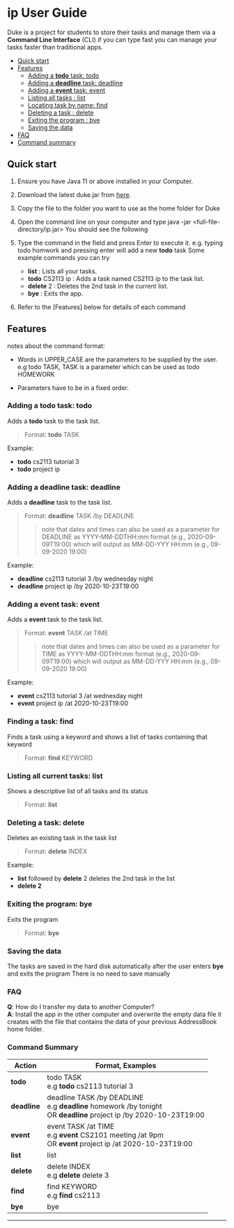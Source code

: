 # ip User Guide
Duke is a project for students to store their tasks and manage them via a **Command Line Interface**
(CLI) if you can type fast you can manage your tasks faster than traditional apps.
 * [Quick start](#quickStart)
 * [Features](#features)
    * [Adding a **todo** task: todo](#todo)
    * [Adding a **deadline** task: deadline](#deadline)
    * [Adding a **event** task: event](#event)
    * [Listing all tasks : list](#list)
    * [Locating task by name: find](#find)
    * [Deleting a task : delete](#delete)
    * [Exiting the program : bye](#bye)
    * [Saving the data](#save)
 * [FAQ](#faq)
 * [Command summary](#commandSummmary)

<a name="quickStart"></a>    
## Quick start
1. Ensure you have Java 11 or above installed in your Computer.

2. Download the latest duke.jar from [here](https://github.com/chewyang/ip/releases).

3. Copy the file to the folder you want to use as the home folder for Duke

4. Open the command line on your computer and type java -jar <full-file-directory/ip.jar>
   You should see the following
   
5. Type the command in the field and press Enter to execute it. e.g. typing todo homwork and pressing enter will add a new **todo** task
   Some example commands you can try
   * **list** : Lists all your tasks.
   * **todo** CS2113 ip : Adds a task named CS2113 ip to the task list.
   * **delete** 2 : Deletes the 2nd task in the current list.
   * **bye** : Exits the app.
   
6. Refer to the [Features] below for details of each command

<a name="features"></a> 

## Features
notes about the command format:
* Words in UPPER_CASE are the parameters to be supplied by the user.
  e.g todo TASK, TASK is a parameter which can be used as todo HOMEWORK

* Parameters have to be in a fixed order.
<a name="todo"></a> 

### Adding a **todo** task: **todo**
Adds a **todo** task to the task list.

>Format: **todo** TASK

Example: 
* **todo** cs2113 tutorial 3
* **todo** project ip 
<a name="deadline"></a> 

### Adding a **deadline** task: **deadline**             
Adds a **deadline** task to the task list.
                    
>Format: **deadline** TASK /by DEADLINE
>>note that dates and times can also be used as a parameter for DEADLINE as YYYY-MM-DDTHH:mm format (e.g., 2020-09-09T19:00)
>>which will output as MM-DD-YYY HH:mm (e.g., 09-09-2020 19:00)              
                                         
Example:                                 
* **deadline** cs2113 tutorial 3 /by wednesday night            
* **deadline** project ip /by 2020-10-23T19:00                 
   <a name="abcd"></a>

<a name="event"></a> 
### Adding a **event** task: **event**                                                                                                 
Adds a **event** task to the task list.                                                                                     
                                                                                                                              
>Format: **event** TASK /at TIME                                                                                        
>>note that dates and times can also be used as a parameter for TIME as YYYY-MM-DDTHH:mm format (e.g., 2020-09-09T19:00)
>>which will output as MM-DD-YYY HH:mm (e.g., 09-09-2020 19:00)                                                             
                                                                                                                              
Example:                                                                                                                      
* **event** cs2113 tutorial 3 /at wednesday night                                                                          
* **event** project ip /at 2020-10-23T19:00                                                                                
<a name="find"></a>                                                                                                                               
### Finding a task: **find**
Finds a task using a keyword and shows a list of tasks containing that keyword

>Format: **find** KEYWORD

<a name="list"></a> 
### Listing all current tasks: **list**
Shows a descriptive list of all tasks and its status

>Format: **list**

 <a name="delete"></a>    
### Deleting a task: **delete**
Deletes an existing task in the task list

>Format: **delete** INDEX

Example:
* **list** followed by **delete** 2 deletes the 2nd task in the list
* **delete 2**
<a name="bye"></a> 
### Exiting the program: **bye**
Exits the program

>Format: **bye**

<a name="save"></a> 
### Saving the data
The tasks are saved in the hard disk automatically after the user enters **bye** and exits the program
There is no need to save manually
<a name="faq"></a> 
### FAQ
**Q**: How do I transfer my data to another Computer? <br/>
**A**: Install the app in the other computer and overwrite the empty data file it creates with the file that contains the data of your previous AddressBook home folder.

<a name="commandSummmary"></a> 
### Command Summary
Action | Format, Examples
------------ | -------------
**todo** | todo TASK <br/> e.g **todo** cs2113 tutorial 3
**deadline** | deadline TASK /by DEADLINE <br/> e.g **deadline** homework /by tonight <br/> OR **deadline** project ip /by 2020-10-23T19:00  
**event** | event TASK /at TIME <br/> e.g **event** CS2101 meeting /at 9pm <br/> OR **event** project ip /at 2020-10-23T19:00
**list** | list 
**delete** | delete INDEX <br/> e.g **delete** delete 3
**find** | find KEYWORD <br/> e.g **find** cs2113
**bye** | bye

------------------